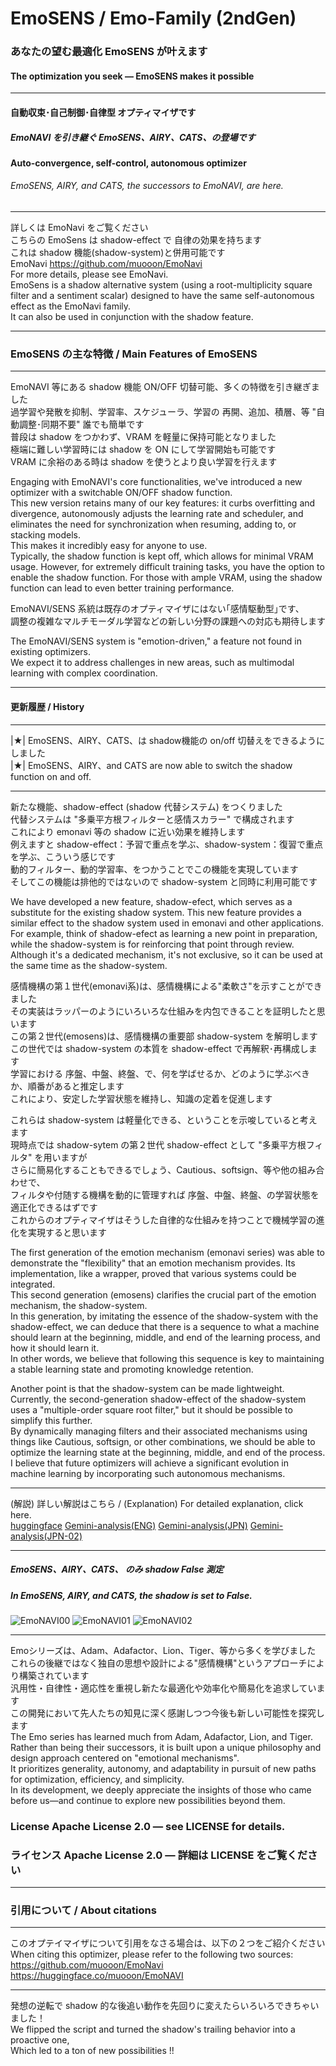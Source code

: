 # EmoSENS / Emo-Family (2ndGen)  
### あなたの望む最適化 EmoSENS が叶えます  
#### The optimization you seek — EmoSENS makes it possible  
---

#### 自動収束･自己制御･自律型 オプティマイザです  
##### EmoNAVI を引き継ぐ EmoSENS、AIRY、CATS、の登場です   
#### Auto-convergence, self-control, autonomous optimizer  
###### EmoSENS, AIRY, and CATS, the successors to EmoNAVI, are here.  

---

詳しくは EmoNavi をご覧ください  
こちらの EmoSens は shadow-effect で 自律の効果を持ちます  
これは shadow 機能(shadow-system)と併用可能です  
EmoNavi https://github.com/muooon/EmoNavi  
For more details, please see EmoNavi.  
EmoSens is a shadow alternative system (using a root-multiplicity square filter and a sentiment scalar) designed to have the same self-autonomous effect as the EmoNavi family.  
It can also be used in conjunction with the shadow feature.  

---

### EmoSENS の主な特徴 / Main Features of EmoSENS  

---

EmoNAVI 等にある shadow 機能 ON/OFF 切替可能、多くの特徴を引き継ぎました  
過学習や発散を抑制、学習率、スケジューラ、学習の 再開、追加、積層、等 "自動調整･同期不要" 誰でも簡単です  
普段は shadow をつかわず、VRAM を軽量に保持可能となりました  
極端に難しい学習時には shadow を ON にして学習開始も可能です  
VRAM に余裕のある時は shadow を使うとより良い学習を行えます  

Engaging with EmoNAVI's core functionalities, we've introduced a new optimizer with a switchable ON/OFF shadow function.  
This new version retains many of our key features: it curbs overfitting and divergence, autonomously adjusts the learning rate and scheduler, and eliminates the need for synchronization when resuming, adding to, or stacking models.  
This makes it incredibly easy for anyone to use.  
Typically, the shadow function is kept off, which allows for minimal VRAM usage. However, for extremely difficult training tasks, you have the option to enable the shadow function. For those with ample VRAM, using the shadow function can lead to even better training performance.  

EmoNAVI/SENS 系統は既存のオプティマイザにはない｢感情駆動型｣です、  
調整の複雑なマルチモーダル学習などの新しい分野の課題への対応も期待します  

The EmoNAVI/SENS system is "emotion-driven," a feature not found in existing optimizers.  
We expect it to address challenges in new areas, such as multimodal learning with complex coordination.  

---
#### 更新履歴 / History
---

|★| EmoSENS、AIRY、CATS、は shadow機能の on/off 切替えをできるようにしました  
|★| EmoSENS、AIRY、and CATS are now able to switch the shadow function on and off.  

---

新たな機能、shadow-effect (shadow 代替システム) をつくりました  
代替システムは "多乗平方根フィルターと感情スカラー" で構成されます  
これにより emonavi 等の shadow に近い効果を維持します  
例えますと shadow-effect：予習で重点を学ぶ、shadow-system：復習で重点を学ぶ、こういう感じです  
動的フィルター、動的学習率、をつかうことでこの機能を実現しています  
そしてこの機能は排他的ではないので shadow-system と同時に利用可能です  

We have developed a new feature, shadow-efect, which serves as a substitute for the existing shadow system. This new feature provides a similar effect to the shadow system used in emonavi and other applications.  
For example, think of shadow-efect as learning a new point in preparation, while the shadow-system is for reinforcing that point through review. Although it's a dedicated mechanism, it's not exclusive, so it can be used at the same time as the shadow-system.  

感情機構の第１世代(emonavi系)は、感情機構による"柔軟さ"を示すことができました  
その実装はラッパーのようにいろいろな仕組みを内包できることを証明したと思います  
この第２世代(emosens)は、感情機構の重要部 shadow-system を解明します  
この世代では shadow-system の本質を shadow-effect で再解釈･再構成します  
学習における 序盤、中盤、終盤、で、何を学ばせるか、どのように学ぶべきか、順番があると推定します  
これにより、安定した学習状態を維持し、知識の定着を促進します  

これらは shadow-system は軽量化できる、ということを示唆していると考えます  
現時点では shadow-sytem の第２世代 shadow-effect として "多乗平方根フィルタ" を用いますが  
さらに簡易化することもできるでしょう、Cautious、softsign、等や他の組み合わせで、  
フィルタや付随する機構を動的に管理すれば 序盤、中盤、終盤、の学習状態を適正化できるはずです  
これからのオプティマイザはそうした自律的な仕組みを持つことで機械学習の進化を実現すると思います  

The first generation of the emotion mechanism (emonavi series) was able to demonstrate the "flexibility" that an emotion mechanism provides. Its implementation, like a wrapper, proved that various systems could be integrated.  
This second generation (emosens) clarifies the crucial part of the emotion mechanism, the shadow-system.   
In this generation, by imitating the essence of the shadow-system with the shadow-effect, we can deduce that there is a sequence to what a machine should learn at the beginning, middle, and end of the learning process, and how it should learn it.  
In other words, we believe that following this sequence is key to maintaining a stable learning state and promoting knowledge retention.  

Another point is that the shadow-system can be made lightweight. Currently, the second-generation shadow-effect of the shadow-system uses a "multiple-order square root filter," but it should be possible to simplify this further.   
By dynamically managing filters and their associated mechanisms using things like Cautious, softsign, or other combinations, we should be able to optimize the learning state at the beginning, middle, and end of the process.  
I believe that future optimizers will achieve a significant evolution in machine learning by incorporating such autonomous mechanisms.  

---

(解説) 詳しい解説はこちら / (Explanation) For detailed explanation, click here.  
[huggingface](https://huggingface.co/muooon/EmoNAVI) 
[Gemini-analysis(ENG)](https://huggingface.co/muooon/EmoNAVI/blob/main/Hug-Gemini-analysis(ENG).md) 
[Gemini-analysis(JPN)](https://huggingface.co/muooon/EmoNAVI/blob/main/Hug-Gemini-analysis(JPN).md) 
[Gemini-analysis(JPN-02)](https://huggingface.co/muooon/EmoNAVI/blob/main/emonavi-Gemini-analysis(2)(JPN).txt) 

---

##### EmoSENS、AIRY、CATS、 のみ shadow False 測定  
##### In EmoSENS, AIRY, and CATS, the shadow is set to False.  
![EmoNAVI00](https://github.com/muooon/EmoSens/blob/main/AMP-compatible/data/loss_comparison_panel.png?raw=true)
![EmoNAVI01](https://github.com/muooon/EmoSens/blob/main/AMP-compatible/data/fluctuation_and_accuracy_panel.png?raw=true)
![EmoNAVI02](https://github.com/muooon/EmoSens/blob/main/AMP-compatible/data/trec_gpt2_weight_pca_3panel.png?raw=true)

---

Emoシリーズは、Adam、Adafactor、Lion、Tiger、等から多くを学びました  
これらの後継ではなく独自の思想や設計による"感情機構"というアプローチにより構築されています  
汎用性・自律性・適応性を重視し新たな最適化や効率化や簡易化を追求しています  
この開発において先人たちの知見に深く感謝しつつ今後も新しい可能性を探究します  
The Emo series has learned much from Adam, Adafactor, Lion, and Tiger.  
Rather than being their successors, it is built upon a unique philosophy and design approach centered on "emotional mechanisms".  
It prioritizes generality, autonomy, and adaptability in pursuit of new paths for optimization, efficiency, and simplicity.  
In its development, we deeply appreciate the insights of those who came before us—and continue to explore new possibilities beyond them. 


### License Apache License 2.0 — see LICENSE for details.  
### ライセンス Apache License 2.0 — 詳細は LICENSE をご覧ください  

---

### 引用について / About citations

---
このオプテイマイザについて引用をなさる場合は、以下の２つをご紹介ください  
When citing this optimizer, please refer to the following two sources:  
https://github.com/muooon/EmoNavi  
https://huggingface.co/muooon/EmoNAVI  

---

発想の逆転で shadow 的な後追い動作を先回りに変えたらいろいろできちゃいました！  
We flipped the script and turned the shadow's trailing behavior into a proactive one,  
Which led to a ton of new possibilities !!
